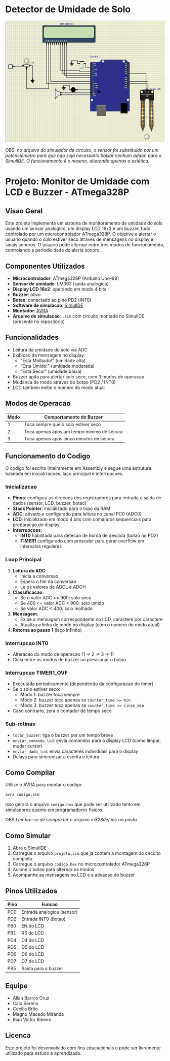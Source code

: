 # Detector de Umidade de Solo

![Representação do Circuito no SimulIDE](/circuito.png "Representação do Circuito no SimulIDE")

OBS: *no arquivo do simulador de circuito, o sensor foi substituído por um potenciômetro para que não seja necessário baixar nenhum addon para o SimulIDE. O funcionamento é o mesmo, alterando apenas a estética.*

# Projeto: Monitor de Umidade com LCD e Buzzer - ATmega328P

## Visao Geral

Este projeto implementa um sistema de monitoramento de umidade do solo usando um sensor analogico, um display LCD 16x2 e um buzzer, tudo controlado por um microcontrolador ATmega328P. O objetivo e alertar o usuario quando o solo estiver seco atraves de mensagens no display e sinais sonoros. O usuario pode alternar entre tres modos de funcionamento, controlando a periodicidade do alerta sonoro.

## Componentes Utilizados

- **Microcontrolador**: ATmega328P (Arduino Uno-98)
- **Sensor de umidade**: LM393 (saida analogica)
- **Display LCD 16x2**: operando em modo 4 bits
- **Buzzer**: ativo
- **Botao**: conectado ao pino PD2 (INT0)
- **Software de simulacao**: [SimulIDE](https://www.simulide.com/)
- **Montador**: [AVRA](https://github.com/Ro5bert/avra)
- **Arquivo de simulacao**: `.sim` com circuito montado no SimulIDE (presente no repositorio)

## Funcionalidades

- Leitura da umidade do solo via ADC
- Exibicao da mensagem no display:
  - "Esta Molhado!" (umidade alta)
  - "Esta Umido!" (umidade moderada)
  - "Esta Seco!" (umidade baixa)
- Buzzer apita para alertar solo seco, com 3 modos de operacao
- Mudanca de modo atraves do botao (PD2 / INT0)
- LCD tambem exibe o numero do modo atual

## Modos de Operacao

| Modo | Comportamento do Buzzer                      |
|------|----------------------------------------------|
| 1    | Toca sempre que o solo estiver seco          |
| 2    | Toca apenas apos um tempo minimo de secura   |
| 3    | Toca apenas apos cinco minutos de secura     |

## Funcionamento do Codigo

O codigo foi escrito inteiramente em Assembly e segue uma estrutura baseada em inicializacoes, laço principal e interrupcoes.

### Inicializacao

- **Pinos**: configura as direcoes dos registradores para entrada e saida de dados (sensor, LCD, buzzer, botao)
- **Stack Pointer**: inicializado para o topo da RAM
- **ADC**: ativado e configurado para leitura no canal PC0 (ADC0)
- **LCD**: inicializado em modo 4 bits com comandos sequenciais para preparacao do display
- **Interrupcoes**:
  - **INT0** habilitada para detecao de borda de descida (botao no PD2)
  - **TIMER1** configurado com prescaler para gerar overflow em intervalos regulares

### Loop Principal

1. **Leitura do ADC**:
   - Inicia a conversao
   - Espera o fim da conversao
   - Le os valores de ADCL e ADCH
2. **Classificacao**:
   - Se o valor ADC >= 900: solo seco
   - Se 400 <= valor ADC < 900: solo umido
   - Se valor ADC < 400: solo molhado
3. **Mensagem**:
   - Exibe a mensagem correspondente no LCD, caractere por caractere
   - Atualiza a linha de modo no display (com o numero do modo atual)
4. **Retorna ao passo 1** (laço infinito)

### Interrupcao INT0

- Alteracao do modo de operacao (1 → 2 → 3 → 1)
- Cicla entre os modos de buzzer ao pressionar o botao

### Interrupcao TIMER1_OVF

- Executada periodicamente (dependendo da configuracao do timer)
- Se o solo estiver seco:
  - Modo 1: buzzer toca sempre
  - Modo 2: buzzer toca apenas se `counter_time >= min`
  - Modo 3: buzzer toca apenas se `counter_time >= cinco_min`
- Caso contrario, zera o contador de tempo seco

### Sub-rotinas

- `tocar_buzzer`: liga o buzzer por um tempo breve
- `enviar_comando_lcd`: envia comandos para o display LCD (como limpar, mudar cursor)
- `enviar_dado_lcd`: envia caracteres individuais para o display
- Delays para sincronizar a escrita e leitura

## Como Compilar

Utilize o AVRA para montar o codigo:

```bash
avra codigo.asm
```

Isso gerara o arquivo `codigo.hex` que pode ser utilizado tanto em simuladores quanto em programadores fisicos.

OBS:*Lembre-se de sempre ter o arquivo m328def.inc na pasta*

## Como Simular

1. Abra o SimulIDE
2. Carregue o arquivo `projeto.sim` que ja contem a montagem do circuito completo
3. Carregue o arquivo `codigo.hex` no microcontrolador ATmega328P
4. Acione o botao para alternar os modos
5. Acompanhe as mensagens no LCD e a ativacao do buzzer

## Pinos Utilizados

| Pino | Funcao                   |
|------|--------------------------|
| PC0  | Entrada analogica (sensor) |
| PD2  | Entrada INT0 (botao)     |
| PB0  | EN do LCD                |
| PB1  | RS do LCD                |
| PD4  | D4 do LCD                |
| PD5  | D5 do LCD                |
| PD6  | D6 do LCD                |
| PD7  | D7 do LCD                |
| PB5  | Saida para o buzzer      |

## Equipe

- Allan Barros Cruz  
- Caio Sereno  
- Cecilia Brito  
- Magno Macedo Miranda
- Rian Victor Ribeiro  

## Licenca

Este projeto foi desenvolvido com fins educacionais e pode ser livremente utilizado para estudo e aprendizado.
